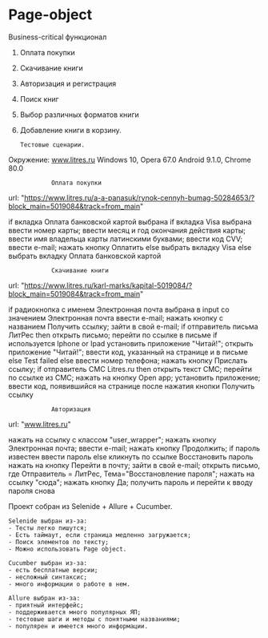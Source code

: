 # Page-object

  Business-critical функционал
1. Оплата покупки
2. Скачивание книги
3. Авторизация и регистрация
4. Поиск книг
5. Выбор различных форматов книги
6. Добавление книги в корзину.

	   Тестовые сценарии.
Окружение: www.litres.ru
Windows 10, Opera 67.0
Android 9.1.0, Chrome 80.0

				Оплата покупки

url: "https://www.litres.ru/a-a-panasuk/rynok-cennyh-bumag-50284653/?block_main=5019084&track=from_main"

if вкладка Оплата банковской картой выбрана
	if вкладка Visa выбрана
		ввести номер карты;
		ввести месяц и год окончания действия карты;
		ввести имя владельца карты латинскими буквами;
		ввести код CVV;
		ввести e-mail;
		нажать кнопку Оплатить
	else выбрать вкладку Visa
else выбрать вкладку Оплата банковской картой

				Скачивание книги

url: "https://www.litres.ru/karl-marks/kapital-5019084/?block_main=5019084&track=from_main"	

if радиокнопка c именем Электронная почта выбрана
в input со значением Электронная почта ввести e-mail;
нажать кнопку с названием Получить ссылку;
	зайти в свой e-mail;
	if отправитель письма ЛитРес then открыть письмо;
	перейти по ссылке в письме
	if используется Iphone or Ipad
		установить приложение "Читай!";
		открыть приложение "Читай!";
		ввести код, указанный на странице и в письме
	else Test failed
else 	ввести номер телефона;
	нажать кнопку Прислать ссылку;
	if отправитель СМС Litres.ru then открыть текст СМС;
	перейти по ссылке из СМС;
	нажать на кнопку Open app;
	установить приложение;
	ввести код, появившийся на странице после нажатия кнопки Получить ссылку

				Авторизация

url: "www.litres.ru"

нажать на ссылку с классом "user_wrapper";
нажать кнопку Электронная почта;
ввести e-mail;
нажать кнопку Продолжить;
if пароль известен ввести пароль
else 	кликнуть по ссылке Восстановить пароль
	нажать на кнопку Перейти в почту;
	зайти в свой e-mail;
	открыть письмо, где Отправитель = ЛитРес, Тема="Восстановление пароля";
	нажать на ссылку "сюда";
	нажать кнопку Да;
	получить пароль и перейти к вводу пароля снова



Проект собран из Selenide + Allure + Cucumber.
	
	Selenide выбран из-за:
	- Тесты легко пишутся;
	- Есть таймаут, если страница медленно загружается;
	- Поиск элементов по тексту;
	- Можно использовать Page object.

	Cucumber выбран из-за:
	- есть бесплатные версии;
	- несложный синтаксис;
	- много информации о работе в нем.

	Allure выбран из-за:
	- приятный интерфейс;
	- поддерживается много популярных ЯП;
	- тестовые шаги и методы с понятными названиями;
	- популярен и имеется много информации.

	
